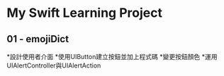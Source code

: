 # My Swift Learning Project

## 01 - emojiDict

*設計使用者介面
*使用UIButton建立按鈕並加上程式碼
*變更按鈕顏色
*運用UIAlertController與UIAlertAction
